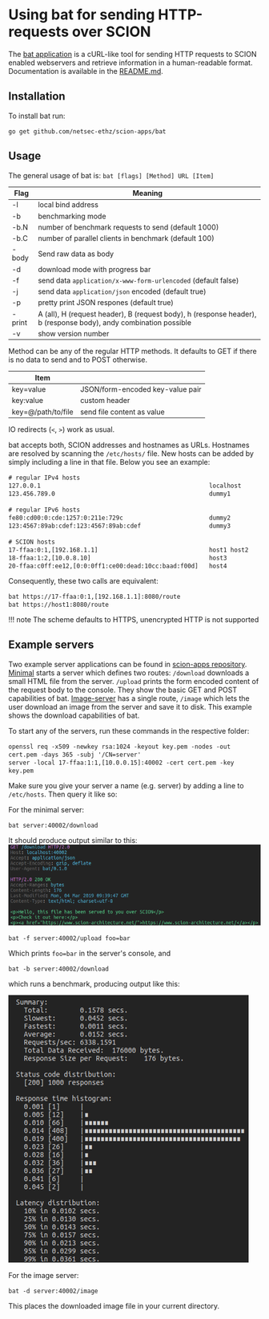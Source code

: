 
# Using bat for sending HTTP-requests over SCION

The [bat application](https://github.com/netsec-ethz/scion-apps/) is a cURL-like tool for sending HTTP requests to SCION enabled webservers and retrieve information in a human-readable format. Documentation is available in the [README.md](https://github.com/netsec-ethz/scion-apps/blob/master/bat/README.md).

## Installation

To install bat run:
```shell
go get github.com/netsec-ethz/scion-apps/bat
```

## Usage

The general usage of bat is: `bat [flags] [Method] URL [Item]`

| Flag   | Meaning                                                                                                          |
| ------ | ---------------------------------------------------------------------------------------------------------------- |
| -l     | local bind address                                                                                               |
| -b     | benchmarking mode                                                                                                |
| -b.N   | number of benchmark requests to send (default 1000)                                                              |
| -b.C   | number of parallel clients in benchmark (default 100)                                                            |
| -body  | Send raw data as body                                                                                            |
| -d     | download mode with progress bar                                                                                  |
| -f     | send data `application/x-www-form-urlencoded` (default false)                                                    |
| -j     | send data `application/json` encoded (default true)                                                              |
| -p     | pretty print JSON respones (default true)                                                                        |
| -print | A (all), H (request header), B (request body), h (response header), b (response body), andy combination possible |
| -v     | show version number                                                                                              |


Method can be any of the regular HTTP methods. It defaults to GET if there is no data to send and to POST otherwise.

| Item               |                                  |
| ------------------ | -------------------------------- |
| key=value          | JSON/form-encoded key-value pair |
| key:value          | custom header                    |
| key=@/path/to/file | send file content as value       |

IO redirects (`<`, `>`) work as usual.

bat accepts both, SCION addresses and hostnames as URLs. Hostnames are resolved by scanning the `/etc/hosts/` file. New hosts can be added by simply including a line in that file.
Below you see an example:

```
# regular IPv4 hosts
127.0.0.1                                               localhost
123.456.789.0                                           dummy1

# regular IPv6 hosts
fe80:cd00:0:cde:1257:0:211e:729c                        dummy2
123:4567:89ab:cdef:123:4567:89ab:cdef                   dummy3

# SCION hosts
17-ffaa:0:1,[192.168.1.1]                               host1 host2
18-ffaa:1:2,[10.0.8.10]	                                host3 
20-ffaa:c0ff:ee12,[0:0:0ff1:ce00:dead:10cc:baad:f00d]   host4
```

Consequently, these two calls are equivalent:

```
bat https://17-ffaa:0:1,[192.168.1.1]:8080/route
bat https://host1:8080/route
```

!!! note
    The scheme defaults to HTTPS, unencrypted HTTP is not supported

## Example servers

Two example server applications can be found in [scion-apps repository](https://github.com/netsec-ethz/scion-apps/tree/master/lib/shttp/examples).
[Minimal](https://github.com/netsec-ethz/scion-apps/tree/master/lib/shttp/examples/minimal) starts a server which defines two routes: `/download` downloads a small HTML file from the server. `/upload` prints the form encoded content of the request body to the console. They show the basic GET and POST capabilities of bat.
[Image-server](https://github.com/netsec-ethz/scion-apps/tree/master/lib/shttp/examples/image_server) has a single route, `/image` which lets the user download an image from the server and save it to disk. This example shows the download capabilities of bat.

To start any of the servers, run these commands in the respective folder:

```
openssl req -x509 -newkey rsa:1024 -keyout key.pem -nodes -out cert.pem -days 365 -subj '/CN=server'
server -local 17-ffaa:1:1,[10.0.0.15]:40002 -cert cert.pem -key key.pem
```

Make sure you give your server a name (e.g. server) by adding a line to `/etc/hosts`.
Then query it like so:


For the minimal server:
```
bat server:40002/download
```

It should produce output similar to this:
![bat minimal server output](../images/bat_output.png)

```
bat -f server:40002/upload foo=bar
```

Which prints `foo=bar` in the server's console, and

```
bat -b server:40002/download
```

which runs a benchmark, producing output like this:

![bat benchmarking output](../images/bat_bench_output.png)


For the image server:
```
bat -d server:40002/image
```

This places the downloaded image file in your current directory.

